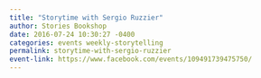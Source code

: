 ```yaml
---
title: "Storytime with Sergio Ruzzier"
author: Stories Bookshop
date: 2016-07-24 10:30:27 -0400
categories: events weekly-storytelling
permalink: storytime-with-sergio-ruzzier
event-link: https://www.facebook.com/events/109491739475750/
---
```


